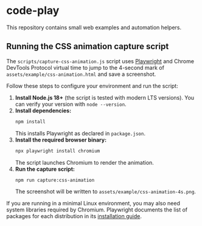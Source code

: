 # code-play

This repository contains small web examples and automation helpers.

## Running the CSS animation capture script

The `scripts/capture-css-animation.js` script uses [Playwright](https://playwright.dev/) and Chrome DevTools Protocol virtual time to jump to the 4-second mark of `assets/example/css-animation.html` and save a screenshot.

Follow these steps to configure your environment and run the script:

1. **Install Node.js 18+** (the script is tested with modern LTS versions). You can verify your version with `node --version`.
2. **Install dependencies:**
   ```bash
   npm install
   ```
   This installs Playwright as declared in `package.json`.
3. **Install the required browser binary:**
   ```bash
   npx playwright install chromium
   ```
   The script launches Chromium to render the animation.
4. **Run the capture script:**
   ```bash
   npm run capture:css-animation
   ```
   The screenshot will be written to `assets/example/css-animation-4s.png`.

If you are running in a minimal Linux environment, you may also need system libraries required by Chromium. Playwright documents the list of packages for each distribution in its [installation guide](https://playwright.dev/docs/intro#system-requirements).
